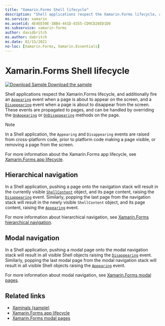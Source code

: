 ```yaml
---
title: "Xamarin.Forms Shell lifecycle"
description: "Shell applications respect the Xamarin.Forms lifecycle, and additionally fire an Appearing event when a page is about to appear on the screen, and a Disappearing event when a page is about to disappear from the screen."
ms.service: xamarin
ms.assetid: 4E4EE50E-3BB4-441D-8355-CD9CD26ED1D0
ms.subservice: xamarin-forms
author: davidbritch
ms.author: dabritch
ms.date: 02/15/2021
no-loc: [Xamarin.Forms, Xamarin.Essentials]
---
```


# Xamarin.Forms Shell lifecycle

[![Download Sample](~/media/shared/download.png) Download the sample](/samples/xamarin/xamarin-forms-samples/userinterface-xaminals/)

Shell applications respect the Xamarin.Forms lifecycle, and additionally fire an [`Appearing`](xref:Xamarin.Forms.BaseShellItem.Appearing) event when a page is about to appear on the screen, and a [`Disappearing`](xref:Xamarin.Forms.BaseShellItem.Disappearing) event when a page is about to disappear from the screen. These events are propagated to pages, and can be handled by overriding the [`OnAppearing`](xref:Xamarin.Forms.Page.OnAppearing) or [`OnDisappearing`](xref:Xamarin.Forms.Page.OnDisappearing) methods on the page.

> [!NOTE]
> In a Shell application, the `Appearing` and `Disappearing` events are raised from cross-platform code, prior to platform code making a page visible, or removing a page from the screen.

For more information about the Xamarin.Forms app lifecycle, see [Xamarin.Forms app lifecycle](~/xamarin-forms/app-fundamentals/app-lifecycle.md).

## Hierarchical navigation

In a Shell application, pushing a page onto the navigation stack will result in the currently visible [`ShellContent`](xref:Xamarin.Forms.ShellContent) object, and its page content, raising the [`Disappearing`](xref:Xamarin.Forms.BaseShellItem.Disappearing) event. Similarly, popping the last page from the navigation stack will result in the newly visible `ShellContent` object, and its page content, raising the  [`Appearing`](xref:Xamarin.Forms.BaseShellItem.Appearing) event.

For more information about hierarchical navigation, see [Xamarin.Forms hierarchical navigation](~/xamarin-forms/app-fundamentals/navigation/hierarchical.md).

## Modal navigation

In a Shell application, pushing a modal page onto the modal navigation stack will result in all visible Shell objects raising the [`Disappearing`](xref:Xamarin.Forms.BaseShellItem.Disappearing) event. Similarly, popping the last modal page from the modal navigation stack will result in all visible Shell objects raising the [`Appearing`](xref:Xamarin.Forms.BaseShellItem.Appearing) event.

For more information about modal navigation, see [Xamarin.Forms modal pages](~/xamarin-forms/app-fundamentals/navigation/modal.md).

## Related links

- [Xaminals (sample)](/samples/xamarin/xamarin-forms-samples/userinterface-xaminals/)
- [Xamarin.Forms app lifecycle](~/xamarin-forms/app-fundamentals/app-lifecycle.md)
- [Xamarin.Forms modal pages](~/xamarin-forms/app-fundamentals/navigation/modal.md)
